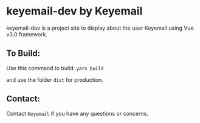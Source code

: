 # keyemail-dev by Keyemail

keyemail-dev is a project site to display about the user Keyemail using Vue v3.0 framework.

## To Build:
Use this command to build:
`yarn build`

and use the folder `dist` for production.

## Contact:
Contact `Keyemail` if you have any questions or concerns.